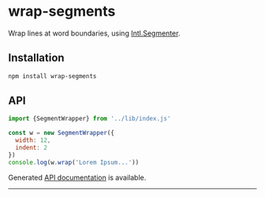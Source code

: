 # wrap-segments

Wrap lines at word boundaries, using [Intl.Segmenter](https://developer.mozilla.org/en-US/docs/Web/JavaScript/Reference/Global_Objects/Intl/Segmenter).

## Installation

```sh
npm install wrap-segments
```

## API

```js
import {SegmentWrapper} from '../lib/index.js'

const w = new SegmentWrapper({
  width: 12,
  indent: 2
})
console.log(w.wrap('Lorem Ipsum...'))
```

Generated [API documentation](https://hildjj.github.io/wrap-segments/) is
available.

---
